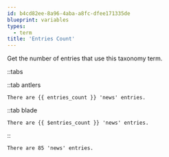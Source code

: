 ```yaml
---
id: b4cd82ee-8a96-4aba-a8fc-dfee171335de
blueprint: variables
types:
  - term
title: 'Entries Count'
---
```

Get the number of entries that use this taxonomy term.

::tabs

::tab antlers
```antlers
There are {{ entries_count }} 'news' entries.
```
::tab blade
```blade
There are {{ $entries_count }} 'news' entries.
```
::

```html
There are 85 'news' entries.
```
